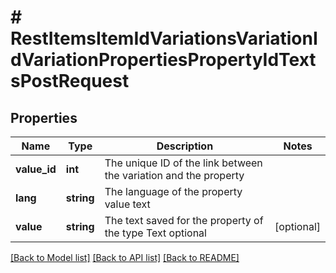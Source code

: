 # # RestItemsItemIdVariationsVariationIdVariationPropertiesPropertyIdTextsPostRequest

## Properties

Name | Type | Description | Notes
------------ | ------------- | ------------- | -------------
**value_id** | **int** | The unique ID of the link between the variation and the property |
**lang** | **string** | The language of the property value text |
**value** | **string** | The text saved for the property of the type Text optional | [optional]

[[Back to Model list]](../../README.md#models) [[Back to API list]](../../README.md#endpoints) [[Back to README]](../../README.md)
